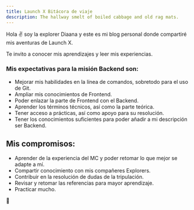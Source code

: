 ```yaml
---
title: Launch X Bitácora de viaje
description: The hallway smelt of boiled cabbage and old rag mats.
---
```


Hola ✌️  soy la explorer Diaana y este es mi blog personal donde compartiré mis aventuras de Launch X.

Te invito a conocer mis aprendizajes y leer mis experiencias.

### Mis expectativas para la misión Backend son:

- Mejorar mis habilidades en la línea de comandos, sobretodo para el uso de Git.
- Ampliar mis conocimientos de Frontend.
- Poder enlazar la parte de Frontend con el Backend.
- Aprender los términos técnicos, así como la parte teórica.
- Tener acceso a prácticas, así como apoyo para su resolución.
- Tener los conocimientos suficientes para poder añadir a mi descripción ser Backend.

## Mis compromisos:

- Aprender de la experiencia del MC y poder retomar lo que mejor se adapte a mí.
- Compartir conocimiento con mis compañeres Explorers.
- Contribuir en la resolución de dudas de la tripulación.
- Revisar y retomar las referencias para mayor aprendizaje.
- Practicar mucho.


🚀
